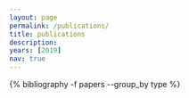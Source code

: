 ```yaml
---
layout: page
permalink: /publications/
title: publications
description: 
years: [2019]
nav: true
---
```


<div class="publications">

<!-- {% for y in page.years %}
  <h2 class="year">{{y}}</h2>
  {% bibliography -f papers -q @*[year={{y}}]* %}
{% endfor %} -->

<div class="publications">
 {% bibliography -f papers --group_by type %}
</div>

</div>
